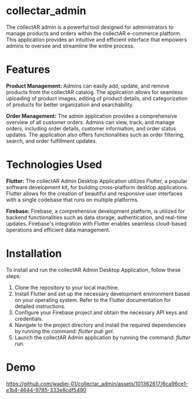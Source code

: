 # collectar_admin

The collectAR admin is a powerful tool designed for administrators to manage products and orders within the collectAR e-commerce platform. This application provides an intuitive and efficient interface that empowers admins to oversee and streamline the entire process.

# Features
**Product Management:** Admins can easily add, update, and remove products from the collectAR catalog. The application allows for seamless uploading of product images, editing of product details, and categorization of products for better organization and searchability.

**Order Management:** The admin application provides a comprehensive overview of all customer orders. Admins can view, track, and manage orders, including order details, customer information, and order status updates. The application also offers functionalities such as order filtering, search, and order fulfillment updates.

# Technologies Used
**Flutter:** The collectAR Admin Desktop Application utilizes Flutter, a popular software development kit, for building cross-platform desktop applications. Flutter allows for the creation of beautiful and responsive user interfaces with a single codebase that runs on multiple platforms.

**Firebase:** Firebase, a comprehensive development platform, is utilized for backend functionalities such as data storage, authentication, and real-time updates. Firebase's integration with Flutter enables seamless cloud-based operations and efficient data management.

# Installation
To install and run the collectAR Admin Desktop Application, follow these steps:

1. Clone the repository to your local machine.
2. Install Flutter and set up the necessary development environment based on your operating system. Refer to the Flutter documentation for detailed instructions.
3. Configure your Firebase project and obtain the necessary API keys and credentials.
4. Navigate to the project directory and install the required dependencies by running the command: _flutter pub get_.
5. Launch the collectAR Admin application by running the command: _flutter run_.


# Demo
https://github.com/wadjei-01/collectar_admin/assets/101362617/6ca96ce1-e1b4-4644-9785-333e8cdf5490

